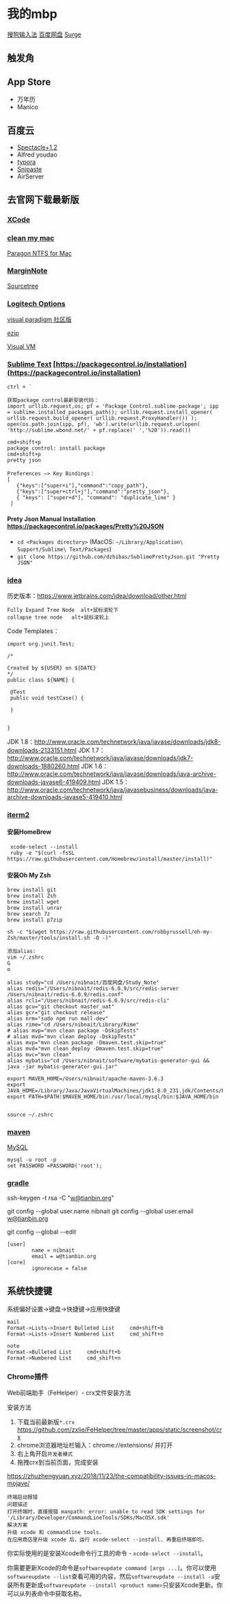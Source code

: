 # 我的mbp

[搜狗输入法](https://pinyin.sogou.com/mac/)
[百度网盘](https://pan.baidu.com/)
[Surge](http://nssurge.com/)

## 触发角

## App Store

- 万年历
- Manico

## 百度云

- [Spectacle+1.2](https://www.spectacleapp.com/)
- Alfred youdao
- [typora](https://www.typora.io/#download)
- [Snipaste](https://zh.snipaste.com/)
- AirServer
  
## 去官网下载最新版

### [XCode](https://developer.apple.com/download/more/?=xcode)

### [clean my mac](http://www.mycleanmymac.com/xiazai.html)

[Paragon NTFS for Mac](https://my.paragon-software.com/)

### [MarginNote](https://www.marginnote.com/chinese/home)

[Sourcetree](https://www.sourcetreeapp.com/)

### [Logitech Options](https://www.logitech.com.cn/zh-cn/product/options)

[visual paradigm 社区版](https://www.visual-paradigm.com/cn/download/community.jsp)

[ezip](https://ezip.awehunt.com/)

[Visual VM](https://visualvm.github.io/download.html)

### [Sublime Text](https://www.sublimetext.com/)  [https://packagecontrol.io/installation](https://packagecontrol.io/installation)

   ```
   ctrl + `
   
   获取package control最新安装代码：
   import urllib.request,os; pf = 'Package Control.sublime-package'; ipp = sublime.installed_packages_path(); urllib.request.install_opener( urllib.request.build_opener( urllib.request.ProxyHandler()) ); open(os.path.join(ipp, pf), 'wb').write(urllib.request.urlopen( 'http://sublime.wbond.net/' + pf.replace(' ','%20')).read())
   
   cmd+shift+p
   package control: install package
   cmd+shift+p
   pretty json
   
   Preferences —> Key Bindings：
   [
      {"keys":["super+i"],"command":"copy_path"},
   	  {"keys":["super+ctrl+j"],"command":"pretty_json"},      
      { "keys": ["super+d"], "command": "duplicate_line" }
    ]
   ```

#### Prety Json Manual Installation https://packagecontrol.io/packages/Pretty%20JSON

- `cd <Packages directory>` (MacOS: `~/Library/Application\ Support/Sublime\ Text/Packages`)
- `git clone https://github.com/dzhibas/SublimePrettyJson.git "Pretty JSON"`



### [idea](https://www.jetbrains.com/idea/)

历史版本：https://www.jetbrains.com/idea/download/other.html

```
Fully Expand Tree Node  alt+鼠标滚轮下
collapse tree node   alt+鼠标滚轮上
```



Code Templates：

   ```
import org.junit.Test;

/*

Created by ${USER} on ${DATE}
*/
public class ${NAME} {

    @Test
    public void testCase() {

    }


}
   ```

   JDK 1.8：http://www.oracle.com/technetwork/java/javase/downloads/jdk8-downloads-2133151.html
   JDK 1.7：http://www.oracle.com/technetwork/java/javase/downloads/jdk7-downloads-1880260.html
   JDK 1.6：http://www.oracle.com/technetwork/java/javase/downloads/java-archive-downloads-javase6-419409.html
JDK 1.5：http://www.oracle.com/technetwork/java/javasebusiness/downloads/java-archive-downloads-javase5-419410.html

### [iterm2](https://iterm2.com/)

#### 安装HomeBrew

   ```
    xcode-select --install
    ruby -e "$(curl -fsSL https://raw.githubusercontent.com/Homebrew/install/master/install)"
   ```

#### 安装Oh My Zsh

   ```
   brew install git
   brew install Zsh
   brew install wget
   brew install unrar
   brew search 7z
   brew install p7zip
   
   sh -c "$(wget https://raw.githubusercontent.com/robbyrussell/oh-my-Zsh/master/tools/install.sh -O -)"
   
   添加alias:
   vim ~/.zshrc
   G 
   o
   
alias study="cd /Users/nibnait/百度网盘/Study_Note"
alias redis="/Users/nibnait/redis-6.0.9/src/redis-server /Users/nibnait/redis-6.0.9/redis.conf"
alias rcli="/Users/nibnait/redis-6.0.9/src/redis-cli"
alias gcu="git checkout master_uat"
alias gcr="git checkout release"
alias nrm="sudo npm run mall-dev"
alias rime="cd /Users/nibnait/Library/Rime"
# alias mvp="mvn clean package -DskipTests"
# alias mvd="mvn clean deploy -DskipTests"
alias mvp="mvn clean package -Dmaven.test.skip=true"
alias mvd="mvn clean deploy -Dmaven.test.skip=true"
alias mvc="mvn clean"
alias mybatis="cd /Users/nibnait/software/mybatis-generator-gui && java -jar mybatis-generator-gui.jar"

export MAVEN_HOME=/Users/nibnait/apache-maven-3.6.3
export JAVA_HOME=/Library/Java/JavaVirtualMachines/jdk1.8.0_231.jdk/Contents/Home
export PATH=$PATH:$MAVEN_HOME/bin:/usr/local/mysql/bin:$JAVA_HOME/bin
   
   
   source ~/.zshrc
   ```

### [maven](https://maven.apache.org/download.cgi)

[MySQL](https://dev.mysql.com/downloads/mysql/5.7.html)

   ```
   mysql -u root -p
   set PASSWORD =PASSWORD('root');
   ```

### [gradle](https://gradle.org/releases/)

ssh-keygen -t rsa -C "[w@tianbin.org](mailto:w@tianbin.org)"

   git config --global user.name nibnait
git config --global user.email [w@tianbin.org](mailto:w@tianbin.org)



git config --global --edit

   ```
   [user]
           name = nibnait
           email = w@tianbin.org
   [core]
           ignorecase = false                  
   ```

## 系统快捷键

系统偏好设置->键盘->快捷键->应用快捷键

```
mail
Format->Lists->Insert Bulleted List     cmd+shift+b
Format->Lists->Insert Numbered List     cmd_shift+n

note
Format->Bulleted List     cmd+shift+b
Format->Numbered List     cmd_shift+n

```





### Chrome插件

Web前端助手（FeHelper）- crx文件安装方法

安装方法

   1. 下载当前最新版`*.crx` https://github.com/zxlie/FeHelper/tree/master/apps/static/screenshot/crx
   2. chrome浏览器地址栏输入：chrome://extensions/ 并打开
   3. 右上角开启`开发者模式`
   4. 拖拽crx到当前页面，完成安装



https://zhuzhengyuan.xyz/2018/11/23/the-compatibility-issues-in-macos-mojave/

```
终端启动报错
问题描述
打开终端时，直接报错 manpath: error: unable to read SDK settings for '/Library/Developer/CommandLineTools/SDKs/MacOSX.sdk'
解决方案
升级 xcode 和 commandline tools.
在应用商店里升级 xcode 后，运行 xcode-select --install. 再重启终端即可。
```

你实际使用的是安装Xcode命令行工具的命令 - `xcode-select --install`。

你需要更新Xcode的命令是`softwareupdate command [args ...]`。你可以使用`softwareupdate --list`查看可用的内容，然后`softwareupdate --install -a`安装所有更新或`softwareupdate --install <product name>`只安装Xcode更新。你可以从列表命令中获取名称。